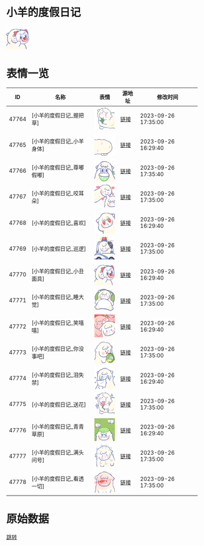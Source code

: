 # 小羊的度假日记

<img src="./cover.png" height="60" alt="cover" />

# 表情一览

|ID|名称|表情|源地址|修改时间|
|----|----|----|----|----|
|47764|[小羊的度假日记_握把草]|<img src="./pic/047764_%5B小羊的度假日记_握把草%5D.png" height="60" alt="握把草"/>|[链接](https://i0.hdslb.com/bfs/garb/26a5d434c71ad57ed392f8d4ae7a86b9ce64e788.png)|2023-09-26 17:35:00|
|47765|[小羊的度假日记_小羊身体]|<img src="./pic/047765_%5B小羊的度假日记_小羊身体%5D.png" height="60" alt="小羊身体"/>|[链接](https://i0.hdslb.com/bfs/garb/916c85dcc9d80af5b6d4b6538b9e3637d659e8b4.png)|2023-09-26 16:29:40|
|47766|[小羊的度假日记_尊嘟假嘟]|<img src="./pic/047766_%5B小羊的度假日记_尊嘟假嘟%5D.png" height="60" alt="尊嘟假嘟"/>|[链接](https://i0.hdslb.com/bfs/garb/a14ceea5ac4008b33407b1918d9920e1117ff3b8.png)|2023-09-26 17:35:40|
|47767|[小羊的度假日记_咬耳朵]|<img src="./pic/047767_%5B小羊的度假日记_咬耳朵%5D.png" height="60" alt="咬耳朵"/>|[链接](https://i0.hdslb.com/bfs/garb/e85dfba6c936a123e1675700282409647b625107.png)|2023-09-26 17:35:00|
|47768|[小羊的度假日记_喜欢]|<img src="./pic/047768_%5B小羊的度假日记_喜欢%5D.png" height="60" alt="喜欢"/>|[链接](https://i0.hdslb.com/bfs/garb/a9a653388ad2d24a9fd399281a393ba4944f57e0.png)|2023-09-26 16:29:40|
|47769|[小羊的度假日记_巡逻]|<img src="./pic/047769_%5B小羊的度假日记_巡逻%5D.png" height="60" alt="巡逻"/>|[链接](https://i0.hdslb.com/bfs/garb/7afe7f55956a6764d3701d4f36fddeb54106e4de.png)|2023-09-26 17:35:00|
|47770|[小羊的度假日记_小丑面具]|<img src="./pic/047770_%5B小羊的度假日记_小丑面具%5D.png" height="60" alt="小丑面具"/>|[链接](https://i0.hdslb.com/bfs/garb/73143331ed004a948db6c7e27697db9165fdd43e.png)|2023-09-26 16:29:40|
|47771|[小羊的度假日记_睡大觉]|<img src="./pic/047771_%5B小羊的度假日记_睡大觉%5D.png" height="60" alt="睡大觉"/>|[链接](https://i0.hdslb.com/bfs/garb/43eac42ce7b6dbcc46e891384047b1f549c5edbb.png)|2023-09-26 17:35:00|
|47772|[小羊的度假日记_笑嘻嘻]|<img src="./pic/047772_%5B小羊的度假日记_笑嘻嘻%5D.png" height="60" alt="笑嘻嘻"/>|[链接](https://i0.hdslb.com/bfs/garb/66b7a965a29bebd730d3d39bf2eeeb3ab605a809.png)|2023-09-26 16:29:40|
|47773|[小羊的度假日记_你没事吧]|<img src="./pic/047773_%5B小羊的度假日记_你没事吧%5D.png" height="60" alt="你没事吧"/>|[链接](https://i0.hdslb.com/bfs/garb/c6a12664dc5785e5c83999b6ad0c4173fcadd3fc.png)|2023-09-26 17:35:00|
|47774|[小羊的度假日记_泪失禁]|<img src="./pic/047774_%5B小羊的度假日记_泪失禁%5D.png" height="60" alt="泪失禁"/>|[链接](https://i0.hdslb.com/bfs/garb/a52311eec9ca934113b5bde7b8ec150146a7bd82.png)|2023-09-26 16:29:40|
|47775|[小羊的度假日记_送花]|<img src="./pic/047775_%5B小羊的度假日记_送花%5D.png" height="60" alt="送花"/>|[链接](https://i0.hdslb.com/bfs/garb/20a29dcefb4fe3f0307ff4ab80943718d0073400.png)|2023-09-26 17:35:00|
|47776|[小羊的度假日记_青青草原]|<img src="./pic/047776_%5B小羊的度假日记_青青草原%5D.png" height="60" alt="青青草原"/>|[链接](https://i0.hdslb.com/bfs/garb/ee335039e0ce14d3d03b4c19ef26ef2793303edd.png)|2023-09-26 16:29:40|
|47777|[小羊的度假日记_满头问号]|<img src="./pic/047777_%5B小羊的度假日记_满头问号%5D.png" height="60" alt="满头问号"/>|[链接](https://i0.hdslb.com/bfs/garb/0d807321a46fc9ee2b195d7834f57111846f86be.png)|2023-09-26 17:35:00|
|47778|[小羊的度假日记_看透一切]|<img src="./pic/047778_%5B小羊的度假日记_看透一切%5D.png" height="60" alt="看透一切"/>|[链接](https://i0.hdslb.com/bfs/garb/8c91fde530c7ff9d861fb6def2b1128b4c32fb7b.png)|2023-09-26 17:35:00|

# 原始数据

[跳转](./raw.json)

